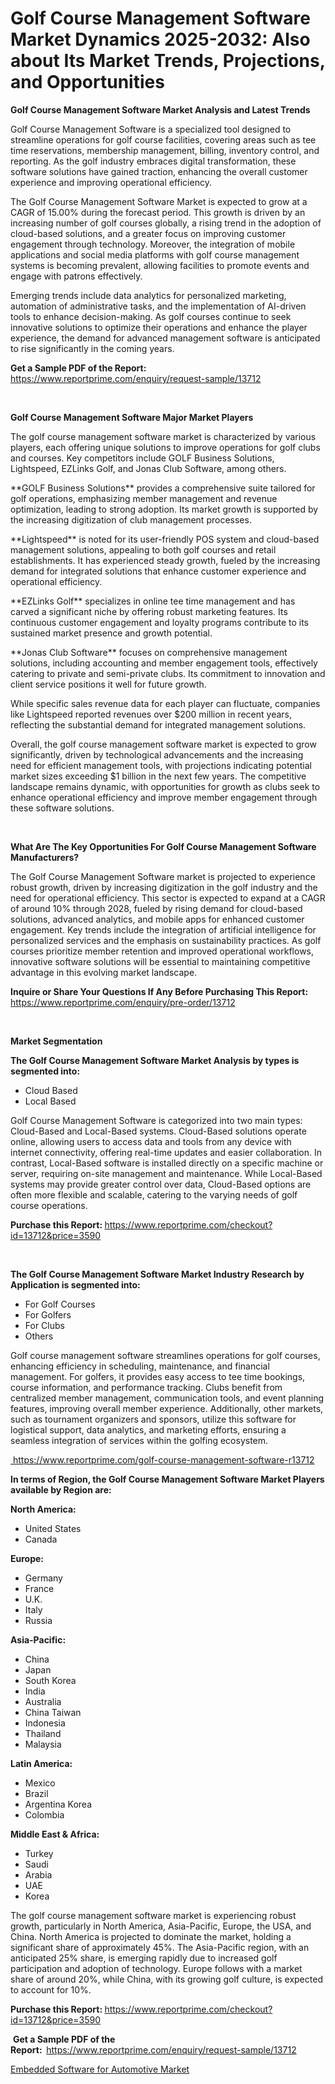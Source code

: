 <p><h1>Golf Course Management Software Market Dynamics 2025-2032: Also about Its Market Trends, Projections, and Opportunities</h1></p><p><strong>Golf Course Management Software Market Analysis and Latest Trends</strong></p>
<p><p>Golf Course Management Software is a specialized tool designed to streamline operations for golf course facilities, covering areas such as tee time reservations, membership management, billing, inventory control, and reporting. As the golf industry embraces digital transformation, these software solutions have gained traction, enhancing the overall customer experience and improving operational efficiency.</p><p>The Golf Course Management Software Market is expected to grow at a CAGR of 15.00% during the forecast period. This growth is driven by an increasing number of golf courses globally, a rising trend in the adoption of cloud-based solutions, and a greater focus on improving customer engagement through technology. Moreover, the integration of mobile applications and social media platforms with golf course management systems is becoming prevalent, allowing facilities to promote events and engage with patrons effectively.</p><p>Emerging trends include data analytics for personalized marketing, automation of administrative tasks, and the implementation of AI-driven tools to enhance decision-making. As golf courses continue to seek innovative solutions to optimize their operations and enhance the player experience, the demand for advanced management software is anticipated to rise significantly in the coming years.</p></p>
<p><strong>Get a Sample PDF of the Report:&nbsp;</strong> <a href="https://www.reportprime.com/enquiry/request-sample/13712?utm_campaign=2469&utm_medium=2&utm_source=Github&utm_content=ia&utm_term=20032025&utm_id=golf-course-management-software">https://www.reportprime.com/enquiry/request-sample/13712</a></p>
<p>&nbsp;</p>
<p><strong>Golf Course Management Software Major Market Players</strong></p>
<p><p>The golf course management software market is characterized by various players, each offering unique solutions to improve operations for golf clubs and courses. Key competitors include GOLF Business Solutions, Lightspeed, EZLinks Golf, and Jonas Club Software, among others.</p><p>**GOLF Business Solutions** provides a comprehensive suite tailored for golf operations, emphasizing member management and revenue optimization, leading to strong adoption. Its market growth is supported by the increasing digitization of club management processes.</p><p>**Lightspeed** is noted for its user-friendly POS system and cloud-based management solutions, appealing to both golf courses and retail establishments. It has experienced steady growth, fueled by the increasing demand for integrated solutions that enhance customer experience and operational efficiency.</p><p>**EZLinks Golf** specializes in online tee time management and has carved a significant niche by offering robust marketing features. Its continuous customer engagement and loyalty programs contribute to its sustained market presence and growth potential.</p><p>**Jonas Club Software** focuses on comprehensive management solutions, including accounting and member engagement tools, effectively catering to private and semi-private clubs. Its commitment to innovation and client service positions it well for future growth.</p><p>While specific sales revenue data for each player can fluctuate, companies like Lightspeed reported revenues over $200 million in recent years, reflecting the substantial demand for integrated management solutions.</p><p>Overall, the golf course management software market is expected to grow significantly, driven by technological advancements and the increasing need for efficient management tools, with projections indicating potential market sizes exceeding $1 billion in the next few years. The competitive landscape remains dynamic, with opportunities for growth as clubs seek to enhance operational efficiency and improve member engagement through these software solutions.</p></p>
<p>&nbsp;</p>
<p><strong>What Are The Key Opportunities For Golf Course Management Software Manufacturers?</strong></p>
<p><p>The Golf Course Management Software market is projected to experience robust growth, driven by increasing digitization in the golf industry and the need for operational efficiency. This sector is expected to expand at a CAGR of around 10% through 2028, fueled by rising demand for cloud-based solutions, advanced analytics, and mobile apps for enhanced customer engagement. Key trends include the integration of artificial intelligence for personalized services and the emphasis on sustainability practices. As golf courses prioritize member retention and improved operational workflows, innovative software solutions will be essential to maintaining competitive advantage in this evolving market landscape.</p></p>
<p><strong>Inquire or Share Your Questions If Any Before Purchasing This Report:</strong> <a href="https://www.reportprime.com/enquiry/pre-order/13712?utm_campaign=2469&utm_medium=2&utm_source=Github&utm_content=ia&utm_term=20032025&utm_id=golf-course-management-software">https://www.reportprime.com/enquiry/pre-order/13712</a></p>
<p>&nbsp;</p>
<p><strong>Market Segmentation</strong></p>
<p><strong>The Golf Course Management Software Market Analysis by types is segmented into:</strong></p>
<p><ul><li>Cloud Based</li><li>Local Based</li></ul></p>
<p><p>Golf Course Management Software is categorized into two main types: Cloud-Based and Local-Based systems. Cloud-Based solutions operate online, allowing users to access data and tools from any device with internet connectivity, offering real-time updates and easier collaboration. In contrast, Local-Based software is installed directly on a specific machine or server, requiring on-site management and maintenance. While Local-Based systems may provide greater control over data, Cloud-Based options are often more flexible and scalable, catering to the varying needs of golf course operations.</p></p>
<p><strong>Purchase this Report:&nbsp;</strong><a href="https://www.reportprime.com/checkout?id=13712&price=3590&utm_campaign=2469&utm_medium=2&utm_source=Github&utm_content=ia&utm_term=20032025&utm_id=golf-course-management-software">https://www.reportprime.com/checkout?id=13712&price=3590</a></p>
<p>&nbsp;</p>
<p><strong>The Golf Course Management Software Market Industry Research by Application is segmented into:</strong></p>
<p><ul><li>For Golf Courses</li><li>For Golfers</li><li>For Clubs</li><li>Others</li></ul></p>
<p><p>Golf course management software streamlines operations for golf courses, enhancing efficiency in scheduling, maintenance, and financial management. For golfers, it provides easy access to tee time bookings, course information, and performance tracking. Clubs benefit from centralized member management, communication tools, and event planning features, improving overall member experience. Additionally, other markets, such as tournament organizers and sponsors, utilize this software for logistical support, data analytics, and marketing efforts, ensuring a seamless integration of services within the golfing ecosystem.</p></p>
<p><a href="https://www.reportprime.com/golf-course-management-software-r13712?utm_campaign=2469&utm_medium=2&utm_source=Github&utm_content=ia&utm_term=20032025&utm_id=golf-course-management-software">&nbsp;https://www.reportprime.com/golf-course-management-software-r13712</a></p>
<p><strong>In terms of Region, the Golf Course Management Software Market Players available by Region are:</strong></p>
<p>
    <p> <strong> North America: </strong>
        <ul>
            <li>United States</li>
            <li>Canada</li>
        </ul>
        </p> 
    <p> <strong> Europe: </strong>
        <ul>
            <li>Germany</li>
            <li>France</li>
            <li>U.K.</li>
            <li>Italy</li>
            <li>Russia</li>
        </ul>
        </p> 
    <p> <strong> Asia-Pacific: </strong>
        <ul>
            <li>China</li>
            <li>Japan</li>
            <li>South Korea</li>
            <li>India</li>
            <li>Australia</li>
            <li>China Taiwan</li>
            <li>Indonesia</li>
            <li>Thailand</li>
            <li>Malaysia</li>
        </ul>
        </p> 
    <p> <strong> Latin America: </strong>
        <ul>
            <li>Mexico</li>
            <li>Brazil</li>
            <li>Argentina Korea</li>
            <li>Colombia</li>
        </ul>
        </p> 
    <p> <strong> Middle East & Africa: </strong>
        <ul>
            <li>Turkey</li>
            <li>Saudi</li>
            <li>Arabia</li>
            <li>UAE</li>
            <li>Korea</li>
        </ul>
    </p>
    </p>
<p><p>The golf course management software market is experiencing robust growth, particularly in North America, Asia-Pacific, Europe, the USA, and China. North America is projected to dominate the market, holding a significant share of approximately 45%. The Asia-Pacific region, with an anticipated 25% share, is emerging rapidly due to increased golf participation and adoption of technology. Europe follows with a market share of around 20%, while China, with its growing golf culture, is expected to account for 10%.</p></p>
<p><strong>Purchase this Report: </strong><a href="https://www.reportprime.com/checkout?id=13712&price=3590&utm_campaign=2469&utm_medium=2&utm_source=Github&utm_content=ia&utm_term=20032025&utm_id=golf-course-management-software">https://www.reportprime.com/checkout?id=13712&price=3590</a></p>
<p>&nbsp;<strong>Get a Sample PDF of the Report:&nbsp;&nbsp;</strong><a href="https://www.reportprime.com/enquiry/request-sample/13712?utm_campaign=2469&utm_medium=2&utm_source=Github&utm_content=ia&utm_term=20032025&utm_id=golf-course-management-software">https://www.reportprime.com/enquiry/request-sample/13712</a></p>
<p><strong></strong></p>
<p><p><a href="https://github.com/gukenneth26571/Market-Research-Report-List-1/blob/main/embedded-software-for-automotive-market.md?utm_campaign=2469&utm_medium=2&utm_source=Github&utm_content=ia&utm_term=20032025&utm_id=golf-course-management-software">Embedded Software for Automotive Market</a></p></p>